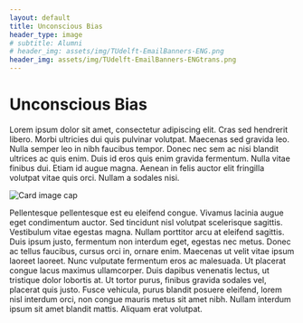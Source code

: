 ```yaml
---
layout: default
title: Unconscious Bias
header_type: image
# subtitle: Alumni
# header_img: assets/img/TUdelft-EmailBanners-ENG.png
header_img: assets/img/TUdelft-EmailBanners-ENGtrans.png
---
```


# Unconscious Bias

Lorem ipsum dolor sit amet, consectetur adipiscing elit. Cras sed hendrerit libero. Morbi ultricies dui quis pulvinar volutpat. Maecenas sed gravida leo. Nulla semper leo in nibh faucibus tempor. Donec nec sem ac nisi blandit ultrices ac quis enim. Duis id eros quis enim gravida fermentum. Nulla vitae finibus dui. Etiam id augue magna. Aenean in felis auctor elit fringilla volutpat vitae quis orci. Nullam a sodales nisi.  

<img src="https://placehold.co/720x300" alt="Card image cap">

Pellentesque pellentesque est eu eleifend congue. Vivamus lacinia augue eget condimentum auctor. Sed tincidunt nisl volutpat scelerisque sagittis. Vestibulum vitae egestas magna. Nullam porttitor arcu at eleifend sagittis. Duis ipsum justo, fermentum non interdum eget, egestas nec metus. Donec ac tellus faucibus, cursus orci in, ornare enim. Maecenas ut velit vitae ipsum laoreet laoreet. Nunc vulputate fermentum eros ac malesuada. Ut placerat congue lacus maximus ullamcorper. Duis dapibus venenatis lectus, ut tristique dolor lobortis at. Ut tortor purus, finibus gravida sodales vel, placerat quis justo. Fusce vehicula, purus blandit posuere eleifend, lorem nisl interdum orci, non congue mauris metus sit amet nibh. Nullam interdum ipsum sit amet blandit mattis. Aliquam erat volutpat. 